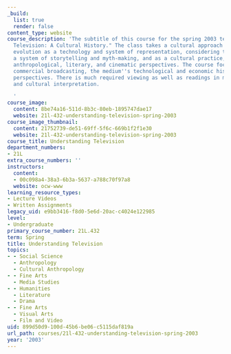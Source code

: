 ```yaml
---
_build:
  list: true
  render: false
content_type: website
course_description: 'The subtitle of this course for the spring 2003 term is "American
  Television: A Cultural History." The class takes a cultural approach to television''s
  evolution as a technology and system of representation, considering television as
  a system of storytelling and myth-making, and as a cultural practice, studied from
  anthropological, literary, and cinematic perspectives. The course focuses on prime-time
  commercial broadcasting, the medium''s technological and economic history, and theoretical
  perspectives. There is much required viewing as well as readings in media theory
  and cultural interpretation.

  '
course_image:
  content: 8be74a16-511d-8b3c-80eb-1895747dae17
  website: 21l-432-understanding-television-spring-2003
course_image_thumbnail:
  content: 21752739-de51-69ff-5f6c-669b1f2f1e30
  website: 21l-432-understanding-television-spring-2003
course_title: Understanding Television
department_numbers:
- 21L
extra_course_numbers: ''
instructors:
  content:
  - 00c098a4-38a3-6b3a-5637-a788c70f97a8
  website: ocw-www
learning_resource_types:
- Lecture Videos
- Written Assignments
legacy_uid: e9bb3416-f8d0-5e6d-20ac-c4024e122985
level:
- Undergraduate
primary_course_number: 21L.432
term: Spring
title: Understanding Television
topics:
- - Social Science
  - Anthropology
  - Cultural Anthropology
- - Fine Arts
  - Media Studies
- - Humanities
  - Literature
  - Drama
- - Fine Arts
  - Visual Arts
  - Film and Video
uid: 899d50d9-100d-45b6-be06-c5115daf819a
url_path: courses/21l-432-understanding-television-spring-2003
year: '2003'
---
```

